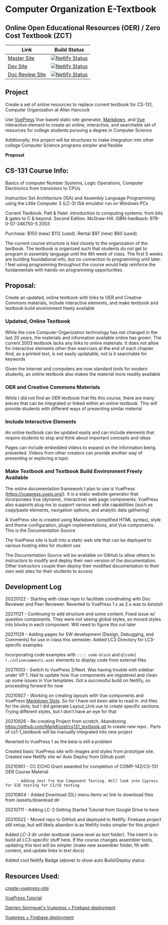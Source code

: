 # Computer Organization E-Textbook
## Online Open Educational Resources (OER) / Zero Cost Textbook (ZCT)

|Link|Build Status|
|-|-|
|[Master Site](https://comp-org-etext.netlify.app/)|[![Netlify Status](https://api.netlify.com/api/v1/badges/f3989d12-377f-4c71-9d7f-9970711129b9/deploy-status)](https://app.netlify.com/sites/comp-org-etext/deploys)|
|[Dev Site](https://comp-org-etext-dev.netlify.app/)|[![Netlify Status](https://api.netlify.com/api/v1/badges/c805c9e1-1cb6-443b-b135-44b21528c680/deploy-status)](https://app.netlify.com/sites/comp-org-etext-dev/deploys)|
|[Doc Review Site](https://comp-org-etext-doc-review.netlify.app/)|[![Netlify Status](https://api.netlify.com/api/v1/badges/924c0833-cb75-495d-b875-f49bcf844bc7/deploy-status)](https://app.netlify.com/sites/comp-org-etext-doc-review/deploys)|

## Project
Create a set of online resources to replace current textbook for CS-131, Computer Organization at Allan Hancock

Use [VuePress](https://vuepress.vuejs.org/) Vue-based static site generator, [Markdown](https://daringfireball.net/projects/markdown/), and [Vue](https://vuejs.org/) interactive element to create an online, interactive, and searchable set of resources for college students pursuing a degree in Computer Science

Additionally, this project will be structures to make integration into other college Computer Science programs simpler and flexible

**Proposal**
## CS-131 Course Info:
Basics of computer Number Systems, Logic Operations, Computer Electronics from transistors to CPUs

Instruction Set Architecture (ISA) and Assembly Language Programming using the Little Computer 3 (LC-3) ISA emulator run on Windows PCs

Current Textbook: Patt & Patel. introduction to computing systems: from bits & gates to C & beyond. Second Edition. McGraw-Hill. ISBN-hardback: 978-0-07-246750-5 2003

Purchase: $150 (new) $112 (used). Rental $97 (new) $60 (used)

The current course structure is tied closely to the organization of the textbook. The textbook is organized such that students do not get to program in assembly language until the 6th week of class. The first 5 weeks are building foundational info, but no connection to programming until later. I feel using programming throughout the course would help reinforce the fundamentals with hands-on programming opportunities

## Proposal:
Create an updated, online textbook with links to OER and Creative Commons materials, include interactive elements, and make textbook and textbook build environment freely available

### Updated, Online Textbook
While the core Computer Organization technology has not changed in the last 20 years, the materials and information available online has grown. The current 2003 textbook lacks any links to online materials. It does not allow for interactive elements other than exercises at the end of each chapter. And, as a printed text, is not easily updatable, not is it searchable for keywords

Given the Internet and computers are now standard tools for modern students, an online textbook also makes the material more readily available

### OER and Creative Commons Materials
While I did not find an OER textbook that fits this course, there are many pieces that can be integrated or linked within an online textbook. This will provide students with different ways of presenting similar material

### Include Interactive Elements
An online textbook can be updated easily and can include elements that require students to stop and think about important concepts and ideas

Pages can include embedded videos to expand on the information being presented. Videos from other creators can provide another way of presenting or exploring a topic

### Make Textbook and Textbook Build Environment Freely Available
The online documentation framework I plan to use is VuePress (https://vuepress.vuejs.org/). It is a static website generator that incorporates Vue (dynamic, interactive) web page components. VuePress also supports plug-ins to support various web site capabilities (such as copy/paste elements, navigation options, and analytic data gathering)

A VuePress site is created using Markdown (simplified HTML syntax), style and theme configuration, plugin implementations, and Vue components. This is the Documentation Source

The VuePress site is built into a static web site that can be deployed to various hosting sites for student use

The Documentation Source will be available on GitHub to allow others to instructors to modify and deploy their own version of the documentation. Other instructors couple then deploy their modified documentation to their own web sites for their students to access

## Development Log
20220122 - Starting with clean repo to facilitate coordinating with Doc Reviewer and Peer Reviewer. Reverted to VuePress 1.x as 2.x was to *betaish*

20211121 - Continuing to add structure and some content. Fixed issue w/ question components. They were not seeing global styles, so moved styles into <scope> blocks in each component. Will need to figure this out later

20211129 - Adding pages for SW development (Design, Debugging, and Comments) for use in class this semester. Added LC3 Directory for LC3-specific examples

Incorporating code examples with ```:::: code-block``` and ```@[code](./inlinecomments.asm)``` elements to display code from external files

20211003 - Switch to VuePress 2/Next. Was having trouble with sidebar under VP 1. Had to update how Vue components are registered and clean up some issues in Vue templates. Got a successful build on Netlify, so proceeding forward for now

20210927 - Working on creating layouts with Vue components and VuePress [Markdown Slots](https://v1.vuepress.vuejs.org/guide/markdown-slot.html#why-do-i-need-markdown-slot). So for I have not been able to read in .md files for the slots, but I did generate Layout_Unit.vue to create specific sections. Trying different styles, but I don't have an eye for that

20210926 - Re-creating Project from scratch. Abandoning https://github.com/MarkKozel/cs131_textbook.git to create new repo . Parts of cs1-1_textbook will be manually integrated into new project

Reverted to VuePress 1 as the beta is still a problem

Created basic VuePress site with images and styles from prototype site. Created new Netlify site w/ Auto Deploy from Github push

20210901 - CC ECHO Grant awarded for completion of COMP-142/CS-131 OER Course Material

         - Adding Jest fro Vue Component Testing. Will look into Cypress for E2E testing for CI/CD testing

20210804 - Added Download (DL) menu items w/ link to download files from /assets/download dir

20210711 - Adding LC-3 Getting Started Tutorial from Google Drive to here

20210522 - Moved repo to GitHub and deployed to Netlify. Firebase project still setup, but will likely abandon is as Netlify looks simpler for this project

Added *LC-3* dir under *textbook* (same level as *text* folder). The intent is to build all LC3-specific stuff here. If the course changes assembler tools, updating this text will be simpler (make new assembler folder, fill with content, and update links in *text* docs)

Added cool Netlify Badge (above) to show auto Build/Deploy status

## Resources Used:

[create-vuepress-site](https://github.com/vuepress/create-vuepress-site)

[VuePress Tutorial](https://vuepressbook.com/netlify.html#create-and-deploy-your-site-from-netlify)

[Damien Springuel's Vuepress + Firebase deployment](https://www.damien-springuel.ca/blog/posts/vuepress-firebase.html)

[Vuepress + Firebase deployment](https://vuepress.vuejs.org/guide/deploy.html#google-firebase)